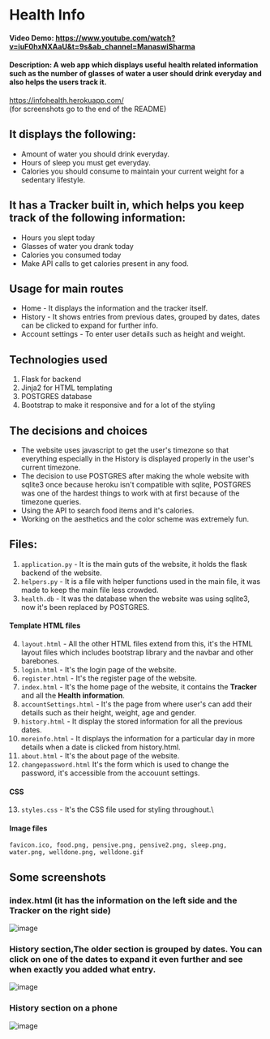 # Health Info
#### Video Demo: https://www.youtube.com/watch?v=iuF0hxNXAaU&t=9s&ab_channel=ManaswiSharma
#### Description: A web app which displays useful health related information such as the number of glasses of water a user should drink everyday and also helps the users track it.
 
https://infohealth.herokuapp.com/ \
(for screenshots go to the end of the README)

## It displays the following: ##
- Amount of water you should drink everyday.
- Hours of sleep you must get everyday.
- Calories you should consume to maintain your current weight for a sedentary lifestyle.

## It has a Tracker built in, which helps you keep track of the following information: ##
- Hours you slept today
- Glasses of water you drank today
- Calories you consumed today
- Make API calls to get calories present in any food.

## Usage for main routes ##
- Home - It displays the information and the tracker itself.
- History - It shows entries from previous dates, grouped by dates, dates can be clicked to expand for further info.
- Account settings - To enter user details such as height and weight.

## Technologies used ##
1. Flask for backend
2. Jinja2 for HTML templating
3. POSTGRES database
4. Bootstrap to make it responsive and for a lot of the styling

## The decisions and choices ##
- The website uses javascript to get the user's timezone so that everything especially in the History is displayed properly in the user's current timezone.
- The decision to use POSTGRES after making the whole website with sqlite3 once because heroku isn't compatible with sqlite, POSTGRES was one of the hardest things to work with at first because of the timezone queries.
- Using the API to search food items and it's calories.
- Working on the aesthetics and the color scheme was extremely fun.

## Files: ##
1. `application.py` - It is the main guts of the website, it holds the flask backend of the website.
2. `helpers.py` - It is a file with helper functions used in the main file, it was made to keep the main file less crowded.
3. `health.db` - It was the database when the website was using sqlite3, now it's been replaced by POSTGRES.
#### Template HTML files ####
4. `layout.html` - All the other HTML files extend from this, it's the HTML layout files which includes bootstrap library and the navbar and other barebones. 
5. `login.html` - It's the login page of the website.
6. `register.html` - It's the register page of the website.
7. `index.html` - It's the home page of the website, it contains the **Tracker** and all the **Health information**.
8. `accountSettings.html` - It's the page from where user's can add their details such as their height, weight, age and gender.
9. `history.html` - It display the stored information for all the previous dates.
10. `moreinfo.html` - It displays the information for a particular day in more details when a date is clicked from history.html.
11. `about.html` - It's the about page of the website.
12. `changepassword.html` It's the form which is used to change the password, it's accessible from the accouunt settings.
#### CSS ####
13. `styles.css` - It's the CSS file used for styling throughout.\
#### Image files ####
`favicon.ico, food.png, pensive.png, pensive2.png, sleep.png, water.png, welldone.png, welldone.gif`
## Some screenshots ##
### index.html (it has the **information** on the left side and the **Tracker** on the right side) ###
![image](https://user-images.githubusercontent.com/85053597/131918599-f4a53422-89a1-4770-95c3-2c63a890a560.png)
### History section,The older section is grouped by dates. You can click on one of the dates to expand it even further and see when exactly you added what entry. ###
![image](https://user-images.githubusercontent.com/85053597/131920712-881945a8-6d3a-4125-b5fe-1b4a13a67b84.png)
### History section on a phone ###
![image](https://user-images.githubusercontent.com/85053597/131921523-6c49881b-3632-4c91-abab-bd9c0cca5de3.png)

